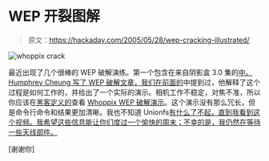 # WEP 开裂图解

> 原文：<https://hackaday.com/2005/05/28/wep-cracking-illustrated/>

![whoppix crack](img/1d58cd4fb572e964f2ab9830c0613c83.png)

最近出现了几个很棒的 WEP 破解演练。第一个包含在来自阴影盒 3.0 集的[中。Humphrey Cheung 写了 WEP 破解文章](http://stashbox.fromtheshadows.tv/box3.0.php)[，我们在前面的](http://www.hackaday.com/entry/1234000343043404/)中提到过，他解释了这个过程是如何工作的，并给出了一个实际的演示。相机工作不稳定，对焦不准，所以你应该在[黑客定义的](http://www.hackingdefined.com/index.html)查看 [Whoppix WEP 破解演示](http://whoppix.hackingdefined.com/Whoppix-wepcrack.html)。这个演示没有那么冗长，但是命令行命令和结果更加清晰。我也不知道 Unionfs[有什么了不起，直到我看到这个视频。我希望这些信息能让你们度过一个愉快的周末；不幸的是，我仍然在等待一些天线部件。](http://www.unionfs.org/)

[谢谢你]